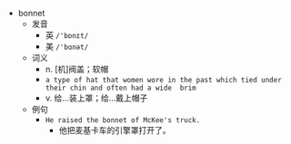 - bonnet
  - 发音
    - 英 `/'bɒnɪt/`
    - 美 `/'bɑnət/`
  - 词义
    - n. [机]阀盖；软帽
    - `a type of hat that women wore in the past which tied under their chin and often had a wide  brim `
    - v. 给…装上罩；给…戴上帽子
  - 例句
    - `He raised the bonnet of McKee's truck.`
      - 他把麦基卡车的引擎罩打开了。

